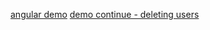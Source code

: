 [angular demo](https://drive.google.com/file/d/1MR3IkSAFB9k8Cuk4J7k32YK31vuuplwi/view?usp=drive_link)
[demo continue - deleting users](https://drive.google.com/file/d/1ZlEbiGAJHCXEbaTpYFT0V2f0WZ0E5_7J/view?usp=drive_link)